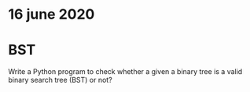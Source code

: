 # 16 june 2020

# BST 
   Write a Python program to check whether a given a binary tree is a valid binary search tree (BST) or not?
